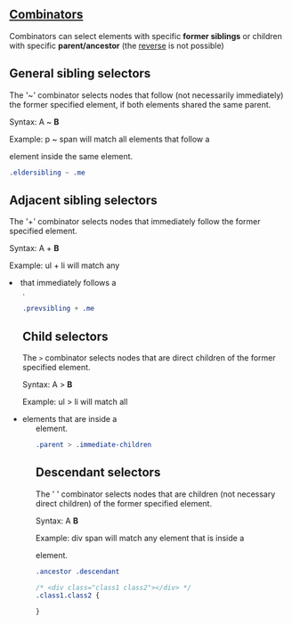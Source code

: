 ## [Combinators](https://developer.mozilla.org/en-US/docs/Web/CSS/CSS_Selectors#Combinators)

Combinators can select elements with specific **former siblings** or children with specific **parent/ancestor** (the [reverse](http://stackoverflow.com/questions/4220327/css-selector-element-with-a-given-child) is not possible)

## General sibling selectors
The '~' combinator selects nodes that follow (not necessarily immediately) the former specified element, if both elements shared the same parent.

Syntax: A ~ **B**

Example: p ~ span will match all <span> elements that follow a <p> element inside the same element.

```css
.eldersibling ~ .me
```

## Adjacent sibling selectors
The '+' combinator selects nodes that immediately follow the former specified element.

Syntax: A + **B**

Example: ul + li will match any <li> that immediately follows a <ul>.

```css
.prevsibling + .me
```

## Child selectors
The `>` combinator selects nodes that are direct children of the former specified element.

Syntax: A > **B**

Example: ul > li will match all <li> elements that are inside a <ul> element.

```css
.parent > .immediate-children
```

## Descendant selectors
The ' ' combinator selects nodes that are children (not necessary direct children) of the former specified element.

Syntax: A **B**

Example: div span will match any <span> element that is inside a <div> element.

```css
.ancestor .descendant

/* <div class="class1 class2"></div> */
.class1.class2 {

}
```
